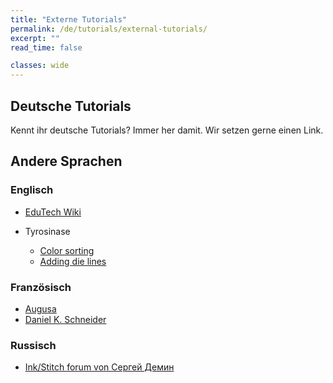 ```yaml
---
title: "Externe Tutorials"
permalink: /de/tutorials/external-tutorials/
excerpt: ""
read_time: false

classes: wide
---
```

## Deutsche Tutorials

Kennt ihr deutsche Tutorials? Immer her damit. Wir setzen gerne einen Link.

## Andere Sprachen

### Englisch

* [EduTech Wiki](https://edutechwiki.unige.ch/en/InkStitch)

* Tyrosinase
    * [Color sorting](https://silverseams.com/2020/07/color-sorting-with-ink-stitch/)
    * [Adding die lines](https://silverseams.com/2020/08/adding-die-lines-to-embroidery-designs-with-ink-stitch/)

### Französisch

* [Augusa](http://lyogau.over-blog.com/tag/inkscape%20inkstitch/) 
* [Daniel K. Schneider](https://edutechwiki.unige.ch/fr/InkStitch/)

### Russisch

* [Ink/Stitch forum von Сергей Демин](https://inkstitch.ru/)
